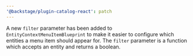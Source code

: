 ```yaml
---
'@backstage/plugin-catalog-react': patch
---
```


A new `filter` parameter has been added to `EntityContextMenuItemBlueprint` to make it easier to configure which entities a menu item should appear for. The `filter` parameter is a function which accepts an entity and returns a boolean.
